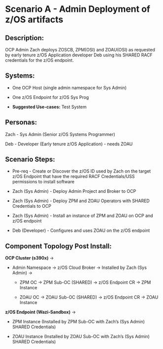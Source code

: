 <!-- #
# Copyright 2023 IBM Inc. All rights reserved
# SPDX-License-Identifier: Apache2.0
# -->

# Scenario A - Admin Deployment of z/OS artifacts

## Description:
OCP Admin Zach deploys ZOSCB,  ZPM(OSI) and ZOAU(OSI) as requested by early tenure z/OS Application developer Deb using his SHARED RACF credentials for the z/OS endpoint.

## Systems:

- One OCP Host (single admin namespace for Sys Admin)

- One z/OS Endpoint for z/OS Sys Prog

- **Suggested Use-cases:** Test System

## Personas:

Zach - Sys Admin (Senior z/OS Systems Programmer)

Deb - Developer (Early tenure z/OS Application) - needs ZOAU

## Scenario Steps:

- Pre-req - Create or Discover the z/OS ID used by Zach on the target z/OS Endpoint that have the required RACF Credentials/USS permissions to install software

- Zach (Sys Admin) - Deploy Admin Project and Broker to OCP

- Zach (Sys Admin) - Deploy ZPM and ZOAU Operators with SHARED Credentials to OCP

- Zach (Sys Admin) - Install an instance of ZPM and ZOAU on OCP and z/OS endpoint

- Deb (Developer) - Configures and uses ZOAU on the z/OS endpoint

## Component Topology Post Install:

**OCP Cluster (s390x)** →

- Admin Namespace → z/OS Cloud Broker → Installed by Zach (Sys Admin) →

  - ZPM OC → ZPM Sub-OC (SHARED) → z/OS Endpoint CR → ZPM Instance

  - ZOAU OC → ZOAU Sub-OC (SHARED) → z/OS Endpoint CR → ZOAU Instance

**z/OS Endpoint (Wazi-Sandbox)** →

- ZPM Instance (Installed by ZPM Sub-OC with Zach’s (Sys Admin) SHARED Credentials)

- ZOAU Instance (Installed by ZOAU Sub-OC with Zach’s (Sys Admin) SHARED Credentials)

